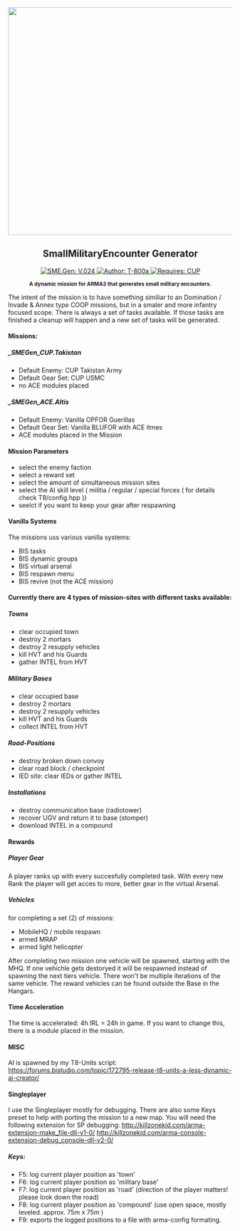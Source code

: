 <p align="center"><img src="https://github.com/T-800a/SME.Gen/blob/master/SMEGen_logo_tp.png" width="512"></p>
<h2 align="center">SmallMilitaryEncounter Generator</h2>
<p align="center">
    <a href="#">
        <img src="https://img.shields.io/badge/SME.Gen-V.030-green.svg?style=flat-square" alt="SME.Gen: V.024">
    </a>
    <a href="#">
        <img src="http://img.shields.io/badge/Author-T--800a-blue.svg?style=flat-square" alt="Author: T-800a">
    </a>
    <a href="http://www.cup-arma3.org/" target="_blank">
        <img src="http://img.shields.io/badge/Requires-CUP-orange.svg?style=flat-square" alt="Requires: CUP">
    </a>
</p>
<p align="center"><sup><strong>A dynamic mission for ARMA3 that generates small military encounters.</strong></sup></p>

The intent of the mission is to have something similiar to an Domination / Invade & Annex type COOP missions, but in a smaler and more infantry focused scope. There is always a set of tasks available. If those tasks are finished a cleanup will happen and a new set of tasks will be generated.

#### Missions:
##### _SMEGen_CUP.Takistan
- Default Enemy: CUP Takistan Army
- Default Gear Set: CUP USMC
- no ACE modules placed

##### _SMEGen_ACE.Altis		
- Default Enemy: Vanilla OPFOR Guerillas
- Default Gear Set: Vanilla BLUFOR with ACE itmes
- ACE modules placed in the Mission

#### Mission Parameters
- select the enemy faction
- select a reward set
- select the amount of simultaneous mission sites
- select the AI skill level ( militia / regular / special forces ( for details check T8/config.hpp ))
- seelct if you want to keep your gear after respawning

#### Vanilla Systems
The missions uss various vanilla systems:
- BIS tasks
- BIS dynamic groups
- BIS virtual arsenal
- BIS respawn menu
- BIS revive (not the ACE mission)

#### Currently there are 4 types of mission-sites with different tasks available:
##### Towns
- clear occupied town
- destroy 2 mortars
- destroy 2 resupply vehicles
- kill HVT and his Guards
- gather INTEL from HVT

##### Military Bases
- clear occupied base
- destroy 2 mortars
- destroy 2 resupply vehicles
- kill HVT and his Guards
- collect INTEL from HVT

##### Road-Positions
- destroy broken down convoy
- clear road block / checkpoint
- IED site: clear IEDs or gather INTEL

##### Installations
- destroy communication base (radiotower)
- recover UGV and return it to base (stomper)
- download INTEL in a compound

#### Rewards
##### Player Gear
A player ranks up with every succesfully completed task. With every new Rank the player will get acces to more, better gear in the virtual Arsenal.

##### Vehicles
for completing a set (2) of missions:
- MobileHQ / mobile respawn
- armed MRAP
- armed light helicopter

After completing two mission one vehicle will be spawned, starting with the MHQ. If one vehichle gets destoryed it will be respawned instead of spawning the next tiers vehicle. There won't be multiple iterations of the same vehicle. The reward vehicles can be found outside the Base in the Hangars.

#### Time Acceleration
The time is accelerated: 4h IRL = 24h in game. If you want to change this, there is a module placed in the mission.

#### MISC
AI is spawned by my T8-Units script:
https://forums.bistudio.com/topic/172795-release-t8-units-a-less-dynamic-ai-creator/

#### Singleplayer
I use the Singleplayer mostly for debugging. There are also some Keys preset to help with porting the mission to a new map. 
You will need the following extension for SP debugging:
http://killzonekid.com/arma-extension-make_file-dll-v1-0/
http://killzonekid.com/arma-console-extension-debug_console-dll-v2-0/

##### Keys:
- F5: log current player position as 'town'
- F6: log current player position as 'military base'
- F7: log current player position as 'road' (direction of the player matters! please look down the road)
- F8: log current player position as 'compound' (use open space, mostly leveled. approx. 75m x 75m )
- F9: exports the logged positions to a file with arma-config formating.
